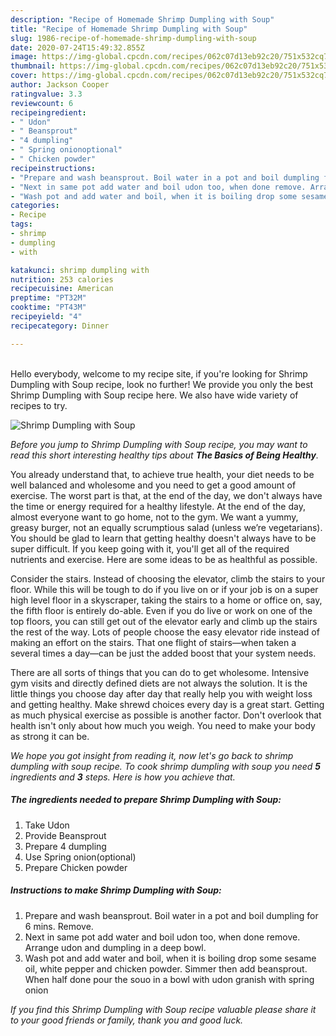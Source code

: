 ```yaml
---
description: "Recipe of Homemade Shrimp Dumpling with Soup"
title: "Recipe of Homemade Shrimp Dumpling with Soup"
slug: 1986-recipe-of-homemade-shrimp-dumpling-with-soup
date: 2020-07-24T15:49:32.855Z
image: https://img-global.cpcdn.com/recipes/062c07d13eb92c20/751x532cq70/shrimp-dumpling-with-soup-recipe-main-photo.jpg
thumbnail: https://img-global.cpcdn.com/recipes/062c07d13eb92c20/751x532cq70/shrimp-dumpling-with-soup-recipe-main-photo.jpg
cover: https://img-global.cpcdn.com/recipes/062c07d13eb92c20/751x532cq70/shrimp-dumpling-with-soup-recipe-main-photo.jpg
author: Jackson Cooper
ratingvalue: 3.3
reviewcount: 6
recipeingredient:
- " Udon"
- " Beansprout"
- "4 dumpling"
- " Spring onionoptional"
- " Chicken powder"
recipeinstructions:
- "Prepare and wash beansprout. Boil water in a pot and boil dumpling for 6 mins. Remove."
- "Next in same pot add water and boil udon too, when done remove. Arrange udon and dumpling in a deep bowl."
- "Wash pot and add water and boil, when it is boiling drop some sesame oil, white pepper and chicken powder. Simmer then add beansprout. When half done pour the souo in a bowl with udon granish with spring onion"
categories:
- Recipe
tags:
- shrimp
- dumpling
- with

katakunci: shrimp dumpling with 
nutrition: 253 calories
recipecuisine: American
preptime: "PT32M"
cooktime: "PT43M"
recipeyield: "4"
recipecategory: Dinner

---
```

<br>
Hello everybody, welcome to my recipe site, if you're looking for Shrimp Dumpling with Soup recipe, look no further! We provide you only the best Shrimp Dumpling with Soup recipe here. We also have wide variety of recipes to try.
<br>


![Shrimp Dumpling with Soup](https://img-global.cpcdn.com/recipes/062c07d13eb92c20/751x532cq70/shrimp-dumpling-with-soup-recipe-main-photo.jpg)

<i>Before you jump to Shrimp Dumpling with Soup recipe, you may want to read this short interesting healthy tips about <strong>The Basics of Being Healthy</strong>.</i>

You already understand that, to achieve true health, your diet needs to be well balanced and wholesome and you need to get a good amount of exercise. The worst part is that, at the end of the day, we don't always have the time or energy required for a healthy lifestyle. At the end of the day, almost everyone want to go home, not to the gym. We want a yummy, greasy burger, not an equally scrumptious salad (unless we’re vegetarians). You should be glad to learn that getting healthy doesn't always have to be super difficult. If you keep going with it, you'll get all of the required nutrients and exercise. Here are some ideas to be as healthful as possible.

Consider the stairs. Instead of choosing the elevator, climb the stairs to your floor. While this will be tough to do if you live on or if your job is on a super high level floor in a skyscraper, taking the stairs to a home or office on, say, the fifth floor is entirely do-able. Even if you do live or work on one of the top floors, you can still get out of the elevator early and climb up the stairs the rest of the way. Lots of people choose the easy elevator ride instead of making an effort on the stairs. That one flight of stairs—when taken a several times a day—can be just the added boost that your system needs. 

There are all sorts of things that you can do to get wholesome. Intensive gym visits and directly defined diets are not always the solution. It is the little things you choose day after day that really help you with weight loss and getting healthy. Make shrewd choices every day is a great start. Getting as much physical exercise as possible is another factor. Don't overlook that health isn't only about how much you weigh. You need to make your body as strong it can be. 


<i>We hope you got insight from reading it, now let's go back to shrimp dumpling with soup recipe. To cook shrimp dumpling with soup you need <strong>5</strong> ingredients and <strong>3</strong> steps. Here is how you achieve that.
</i>

##### The ingredients needed to prepare Shrimp Dumpling with Soup:

1. Take  Udon
1. Provide  Beansprout
1. Prepare 4 dumpling
1. Use  Spring onion(optional)
1. Prepare  Chicken powder


##### Instructions to make Shrimp Dumpling with Soup:

1. Prepare and wash beansprout. Boil water in a pot and boil dumpling for 6 mins. Remove.
1. Next in same pot add water and boil udon too, when done remove. Arrange udon and dumpling in a deep bowl.
1. Wash pot and add water and boil, when it is boiling drop some sesame oil, white pepper and chicken powder. Simmer then add beansprout. When half done pour the souo in a bowl with udon granish with spring onion


<i>If you find this Shrimp Dumpling with Soup recipe valuable please share it to your good friends or family, thank you and good luck.</i>
